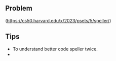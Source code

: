 ## Problem
(https://cs50.harvard.edu/x/2023/psets/5/speller/)

## Tips 
* To understand better code speller twice.
* 
